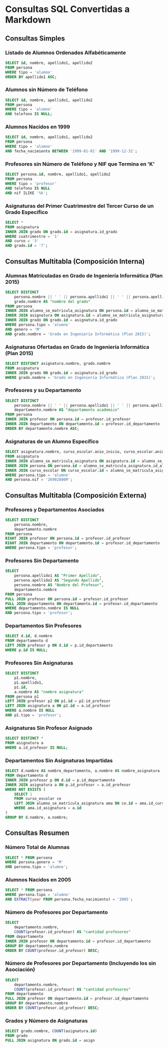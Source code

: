 # Consultas SQL Convertidas a Markdown

## Consultas Simples

### Listado de Alumnos Ordenados Alfabéticamente
```sql
SELECT id, nombre, apellido1, apellido2
FROM persona
WHERE tipo = 'alumno'
ORDER BY apellido1 ASC;
```

### Alumnos sin Número de Teléfono
```sql
SELECT id, nombre, apellido1, apellido2
FROM persona
WHERE tipo = 'alumno'
AND telefono IS NULL;
```

### Alumnos Nacidos en 1999
```sql
SELECT id, nombre, apellido1, apellido2
FROM persona
WHERE tipo = 'alumno'
AND fecha_nacimiento BETWEEN '1999-01-01' AND '1999-12-31';

```

### Profesores sin Número de Teléfono y NIF que Termina en 'K'
```sql
SELECT persona.id, nombre, apellido1, apellido2
FROM persona
WHERE tipo = 'profesor'
AND telefono IS NULL
AND nif ILIKE '%k';
```

### Asignaturas del Primer Cuatrimestre del Tercer Curso de un Grado Específico
```sql
SELECT *
FROM asignatura
INNER JOIN grado ON grado.id = asignatura.id_grado
WHERE cuatrimestre = '1'
AND curso = '3'
AND grado.id = '7';

```
## Consultas Multitabla (Composición Interna)

### Alumnas Matriculadas en Grado de Ingeniería Informática (Plan 2015)
```sql
SELECT DISTINCT 
    persona.nombre || ' ' || persona.apellido1 || ' ' || persona.apellido2 AS "alumna",
    grado.nombre AS "nombre del grado"
FROM persona
INNER JOIN alumno_se_matricula_asignatura ON persona.id = alumno_se_matricula_asignatura.id_alumno
INNER JOIN asignatura ON asignatura.id = alumno_se_matricula_asignatura.id_asignatura
INNER JOIN grado ON grado.id = asignatura.id_grado
WHERE persona.tipo = 'alumno'
AND genero = 'M'
AND grado.nombre = 'Grado en Ingeniería Informática (Plan 2015)';

```


### Asignaturas Ofertadas en Grado de Ingeniería Informática (Plan 2015)
```sql
SELECT DISTINCT asignatura.nombre, grado.nombre
FROM asignatura
INNER JOIN grado ON grado.id = asignatura.id_grado
WHERE grado.nombre = 'Grado en Ingeniería Informática (Plan 2015)';

```


### Profesores y su Departamento
```sql
SELECT DISTINCT 
    persona.nombre || ' ' || persona.apellido1 || ' ' || persona.apellido2 AS "profesor", 
    departamento.nombre AS "departamento academico"
FROM persona
INNER JOIN profesor ON persona.id = profesor.id_profesor
INNER JOIN departamento ON departamento.id = profesor.id_departamento
ORDER BY departamento.nombre ASC;

```


### Asignaturas de un Alumno Específico
```sql
SELECT asignatura.nombre, curso_escolar.anio_inicio, curso_escolar.anio_fin
FROM asignatura
INNER JOIN alumno_se_matricula_asignatura ON asignatura.id = alumno_se_matricula_asignatura.id_asignatura
INNER JOIN persona ON persona.id = alumno_se_matricula_asignatura.id_alumno
INNER JOIN curso_escolar ON curso_escolar.id = alumno_se_matricula_asignatura.id_curso_escolar
WHERE persona.tipo = 'alumno'
AND persona.nif = '26902806M';

```

## Consultas Multitabla (Composición Externa)

### Profesores y Departamentos Asociados
```sql
SELECT DISTINCT 
    persona.nombre,
    departamento.nombre
FROM persona
RIGHT JOIN profesor ON persona.id = profesor.id_profesor
RIGHT JOIN departamento ON departamento.id = profesor.id_departamento
WHERE persona.tipo = 'profesor';

```



### Profesores Sin Departamento
```sql
SELECT 
    persona.apellido1 AS "Primer Apellido", 
    persona.apellido2 AS "Segundo Apellido", 
    persona.nombre AS "Nombre del Profesor",
    departamento.nombre
FROM persona
FULL JOIN profesor ON persona.id = profesor.id_profesor
FULL JOIN departamento ON departamento.id = profesor.id_departamento
WHERE departamento.nombre IS NULL
AND persona.tipo = 'profesor';

```


### Departamentos Sin Profesores
```sql
SELECT d.id, d.nombre
FROM departamento d
LEFT JOIN profesor p ON d.id = p.id_departamento
WHERE p.id IS NULL;

```


### Profesores Sin Asignaturas
```sql
SELECT DISTINCT 
    p1.nombre,
    p1.apellido1,
    p1.id,
    a.nombre AS "nombre asignatura"
FROM persona p1
LEFT JOIN profesor p2 ON p1.id = p2.id_profesor
LEFT JOIN asignatura a ON p2.id = a.id_profesor
WHERE a.nombre IS NULL
AND p1.tipo = 'profesor';

```


### Asignaturas Sin Profesor Asignado
```sql
SELECT DISTINCT *
FROM asignatura a
WHERE a.id_profesor IS NULL;

```


### Departamentos Sin Asignaturas Impartidas
```sql
SELECT d.nombre AS nombre_departamento, a.nombre AS nombre_asignatura
FROM departamento d
INNER JOIN profesor p ON d.id = p.id_departamento
INNER JOIN asignatura a ON p.id_profesor = a.id_profesor
WHERE NOT EXISTS (
    SELECT 1
    FROM curso_escolar ce
    LEFT JOIN alumno_se_matricula_asignatura ama ON ce.id = ama.id_curso_escolar
    WHERE ama.id_asignatura = a.id
)
GROUP BY d.nombre, a.nombre;

```

## Consultas Resumen


### Número Total de Alumnas
```sql
SELECT * FROM persona
WHERE persona.genero = 'M'
AND persona.tipo = 'alumno';

```


### Alumnos Nacidos en 2005
```sql
SELECT * FROM persona
WHERE persona.tipo = 'alumno'
AND EXTRACT(year FROM persona.fecha_nacimiento) = '2005';

```


### Número de Profesores por Departamento
```sql
SELECT 
    departamento.nombre,
    COUNT(profesor.id_profesor) AS "cantidad profesores"
FROM departamento
INNER JOIN profesor ON departamento.id = profesor.id_departamento
GROUP BY departamento.nombre
ORDER BY COUNT(profesor.id_profesor) DESC;

```

### Número de Profesores por Departamento (Incluyendo los sin Asociación)
```sql
SELECT 
    departamento.nombre,
    COUNT(profesor.id_profesor) AS "cantidad profesores"
FROM departamento
FULL JOIN profesor ON departamento.id = profesor.id_departamento
GROUP BY departamento.nombre
ORDER BY COUNT(profesor.id_profesor) DESC;

```


### Grados y Número de Asignaturas
```sql
SELECT grado.nombre, COUNT(asignatura.id)
FROM grado
FULL JOIN asignatura ON grado.id = asign

```


###
```sql
```

